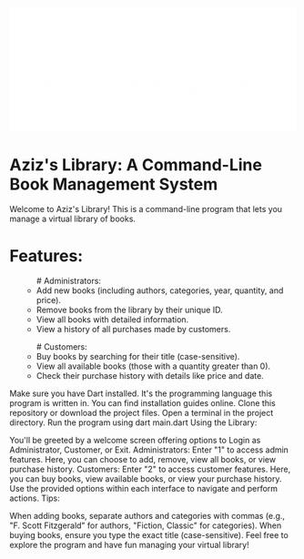 ![Tuwaiq](./bin/images/TuwaiqAcademy.png)
# Aziz's Library: A Command-Line Book Management System

Welcome to Aziz's Library! This is a command-line program that lets you manage a virtual library of books.

# Features:

<ol>
<ul>
# Administrators:

<li>Add new books (including authors, categories, year, quantity, and price).
</li>
<li>Remove books from the library by their unique ID.
</li>
<li>View all books with detailed information.
</li>
<li>View a history of all purchases made by customers.
</li>
</ul>
<ul># Customers:
<li>Buy books by searching for their title (case-sensitive).
</li>
<li>View all available books (those with a quantity greater than 0).
</li>
<li>Check their purchase history with details like price and date.
</li>
</ul>
</ol>

Make sure you have Dart installed. It's the programming language this program is written in. You can find installation guides online.
Clone this repository or download the project files.
Open a terminal in the project directory.
Run the program using dart main.dart
Using the Library:

You'll be greeted by a welcome screen offering options to Login as Administrator, Customer, or Exit.
Administrators: Enter "1" to access admin features. Here, you can choose to add, remove, view all books, or view purchase history.
Customers: Enter "2" to access customer features. Here, you can buy books, view available books, or view your purchase history.
Use the provided options within each interface to navigate and perform actions.
Tips:

When adding books, separate authors and categories with commas (e.g., "F. Scott Fitzgerald" for authors, "Fiction, Classic" for categories).
When buying books, ensure you type the exact title (case-sensitive).
Feel free to explore the program and have fun managing your virtual library!
